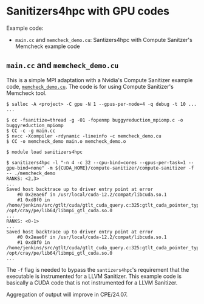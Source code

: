 # Sanitizers4hpc with GPU codes

Example code:

-   `main.cc` and `memcheck_demo.cu`: Santizers4hpc with Compute Sanitzer's Memcheck example code

## `main.cc` and `memcheck_demo.cu`

This is a simple MPI adaptation with a Nvidia's Compute Sanitizer
example code,
[`memcheck_demo.cu`](https://github.com/NVIDIA/compute-sanitizer-samples/blob/master/Memcheck/memcheck_demo.cu).
The code is for using Compute Sanitizer's Memcheck tool.

```
$ salloc -A <project> -C gpu -N 1 --gpus-per-node=4 -q debug -t 10 ...
...

$ cc -fsanitize=thread -g -O1 -fopenmp buggyreduction_mpiomp.c -o buggyreduction_mpiomp
$ CC -c -g main.cc
$ nvcc -Xcompiler -rdynamic -lineinfo -c memcheck_demo.cu
$ CC -o memcheck_demo main.o memcheck_demo.o

$ module load sanitizers4hpc

$ sanitizers4hpc -l "-n 4 -c 32 --cpu-bind=cores --gpus-per-task=1 --gpu-bind=none" -m ${CUDA_HOME}/compute-sanitizer/compute-sanitizer -f -- ./memcheck_demo
RANKS: <2,3>
...
Saved host backtrace up to driver entry point at error
    #0 0x2eae6f in /usr/local/cuda-12.2/compat/libcuda.so.1
    #1 0xd8f0 in /home/jenkins/src/gtlt/cuda/gtlt_cuda_query.c:325:gtlt_cuda_pointer_type /opt/cray/pe/lib64/libmpi_gtl_cuda.so.0
...
RANKS: <0-1>
...
Saved host backtrace up to driver entry point at error
    #0 0x2eae6f in /usr/local/cuda-12.2/compat/libcuda.so.1
    #1 0xd8f0 in /home/jenkins/src/gtlt/cuda/gtlt_cuda_query.c:325:gtlt_cuda_pointer_type /opt/cray/pe/lib64/libmpi_gtl_cuda.so.0
...
```

The `-f` flag is needed to bypass the `santizers4hpc`'s  requirement
that the executable is instrumented for a LLVM Sanitizer. This
example code is basically a CUDA code that is not instrumented for
a LLVM Sanitizer.

Aggregation of output will improve in CPE/24.07.
